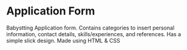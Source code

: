 # Application Form

Babystting Application form. Contains categories to insert personal information, contact details, skills/experiences, and references. 
Has a simple slick design. Made using HTML & CSS
